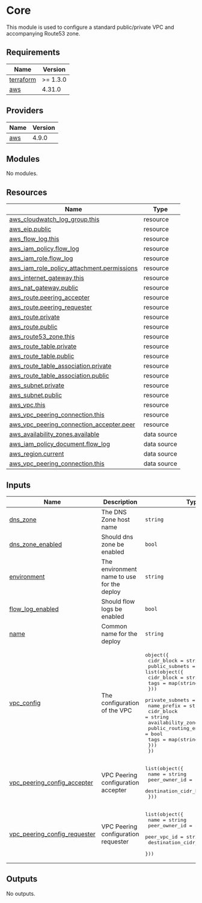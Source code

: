 # Core

This module is used to configure a standard public/private VPC and accompanying Route53 zone.

## Requirements

| Name | Version |
|------|---------|
| <a name="requirement_terraform"></a> [terraform](#requirement\_terraform) | >= 1.3.0 |
| <a name="requirement_aws"></a> [aws](#requirement\_aws) | 4.31.0 |

## Providers

| Name | Version |
|------|---------|
| <a name="provider_aws"></a> [aws](#provider\_aws) | 4.9.0 |

## Modules

No modules.

## Resources

| Name | Type |
|------|------|
| [aws_cloudwatch_log_group.this](https://registry.terraform.io/providers/hashicorp/aws/4.31.0/docs/resources/cloudwatch_log_group) | resource |
| [aws_eip.public](https://registry.terraform.io/providers/hashicorp/aws/4.31.0/docs/resources/eip) | resource |
| [aws_flow_log.this](https://registry.terraform.io/providers/hashicorp/aws/4.31.0/docs/resources/flow_log) | resource |
| [aws_iam_policy.flow_log](https://registry.terraform.io/providers/hashicorp/aws/4.31.0/docs/resources/iam_policy) | resource |
| [aws_iam_role.flow_log](https://registry.terraform.io/providers/hashicorp/aws/4.31.0/docs/resources/iam_role) | resource |
| [aws_iam_role_policy_attachment.permissions](https://registry.terraform.io/providers/hashicorp/aws/4.31.0/docs/resources/iam_role_policy_attachment) | resource |
| [aws_internet_gateway.this](https://registry.terraform.io/providers/hashicorp/aws/4.31.0/docs/resources/internet_gateway) | resource |
| [aws_nat_gateway.public](https://registry.terraform.io/providers/hashicorp/aws/4.31.0/docs/resources/nat_gateway) | resource |
| [aws_route.peering_accepter](https://registry.terraform.io/providers/hashicorp/aws/4.31.0/docs/resources/route) | resource |
| [aws_route.peering_requester](https://registry.terraform.io/providers/hashicorp/aws/4.31.0/docs/resources/route) | resource |
| [aws_route.private](https://registry.terraform.io/providers/hashicorp/aws/4.31.0/docs/resources/route) | resource |
| [aws_route.public](https://registry.terraform.io/providers/hashicorp/aws/4.31.0/docs/resources/route) | resource |
| [aws_route53_zone.this](https://registry.terraform.io/providers/hashicorp/aws/4.31.0/docs/resources/route53_zone) | resource |
| [aws_route_table.private](https://registry.terraform.io/providers/hashicorp/aws/4.31.0/docs/resources/route_table) | resource |
| [aws_route_table.public](https://registry.terraform.io/providers/hashicorp/aws/4.31.0/docs/resources/route_table) | resource |
| [aws_route_table_association.private](https://registry.terraform.io/providers/hashicorp/aws/4.31.0/docs/resources/route_table_association) | resource |
| [aws_route_table_association.public](https://registry.terraform.io/providers/hashicorp/aws/4.31.0/docs/resources/route_table_association) | resource |
| [aws_subnet.private](https://registry.terraform.io/providers/hashicorp/aws/4.31.0/docs/resources/subnet) | resource |
| [aws_subnet.public](https://registry.terraform.io/providers/hashicorp/aws/4.31.0/docs/resources/subnet) | resource |
| [aws_vpc.this](https://registry.terraform.io/providers/hashicorp/aws/4.31.0/docs/resources/vpc) | resource |
| [aws_vpc_peering_connection.this](https://registry.terraform.io/providers/hashicorp/aws/4.31.0/docs/resources/vpc_peering_connection) | resource |
| [aws_vpc_peering_connection_accepter.peer](https://registry.terraform.io/providers/hashicorp/aws/4.31.0/docs/resources/vpc_peering_connection_accepter) | resource |
| [aws_availability_zones.available](https://registry.terraform.io/providers/hashicorp/aws/4.31.0/docs/data-sources/availability_zones) | data source |
| [aws_iam_policy_document.flow_log](https://registry.terraform.io/providers/hashicorp/aws/4.31.0/docs/data-sources/iam_policy_document) | data source |
| [aws_region.current](https://registry.terraform.io/providers/hashicorp/aws/4.31.0/docs/data-sources/region) | data source |
| [aws_vpc_peering_connection.this](https://registry.terraform.io/providers/hashicorp/aws/4.31.0/docs/data-sources/vpc_peering_connection) | data source |

## Inputs

| Name | Description | Type | Default | Required |
|------|-------------|------|---------|:--------:|
| <a name="input_dns_zone"></a> [dns\_zone](#input\_dns\_zone) | The DNS Zone host name | `string` | `""` | no |
| <a name="input_dns_zone_enabled"></a> [dns\_zone\_enabled](#input\_dns\_zone\_enabled) | Should dns zone be enabled | `bool` | `false` | no |
| <a name="input_environment"></a> [environment](#input\_environment) | The environment name to use for the deploy | `string` | n/a | yes |
| <a name="input_flow_log_enabled"></a> [flow\_log\_enabled](#input\_flow\_log\_enabled) | Should flow logs be enabled | `bool` | `false` | no |
| <a name="input_name"></a> [name](#input\_name) | Common name for the deploy | `string` | n/a | yes |
| <a name="input_vpc_config"></a> [vpc\_config](#input\_vpc\_config) | The configuration of the VPC | <pre>object({<br>    cidr_block = string<br>    public_subnets = list(object({<br>      cidr_block = string<br>      tags       = map(string)<br>    }))<br>    private_subnets = list(object({<br>      name_prefix             = string<br>      cidr_block              = string<br>      availability_zone_index = number<br>      public_routing_enabled  = bool<br>      tags                    = map(string)<br>    }))<br>  })</pre> | n/a | yes |
| <a name="input_vpc_peering_config_accepter"></a> [vpc\_peering\_config\_accepter](#input\_vpc\_peering\_config\_accepter) | VPC Peering configuration accepter | <pre>list(object({<br>    name                   = string<br>    peer_owner_id          = string<br>    destination_cidr_block = string<br>  }))</pre> | `[]` | no |
| <a name="input_vpc_peering_config_requester"></a> [vpc\_peering\_config\_requester](#input\_vpc\_peering\_config\_requester) | VPC Peering configuration requester | <pre>list(object({<br>    name                   = string<br>    peer_owner_id          = string<br>    peer_vpc_id            = string<br>    destination_cidr_block = string<br>  }))</pre> | `[]` | no |

## Outputs

No outputs.
